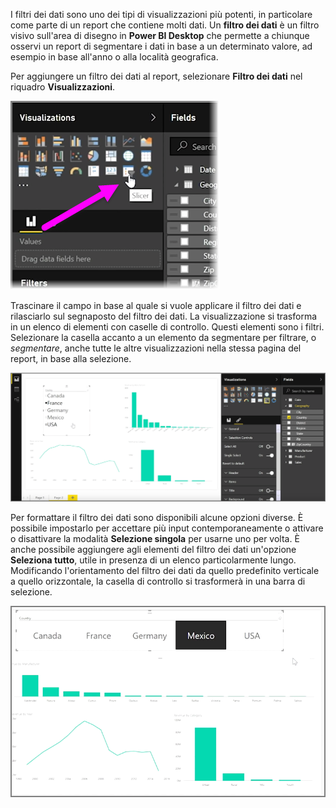 I filtri dei dati sono uno dei tipi di visualizzazioni più potenti, in particolare come parte di un report che contiene molti dati. Un **filtro dei dati** è un filtro visivo sull'area di disegno in **Power BI Desktop** che permette a chiunque osservi un report di segmentare i dati in base a un determinato valore, ad esempio in base all'anno o alla località geografica.

Per aggiungere un filtro dei dati al report, selezionare **Filtro dei dati** nel riquadro **Visualizzazioni**.

![](media/3-4-create-slicers/3-4_1.png)

Trascinare il campo in base al quale si vuole applicare il filtro dei dati e rilasciarlo sul segnaposto del filtro dei dati. La visualizzazione si trasforma in un elenco di elementi con caselle di controllo. Questi elementi sono i filtri. Selezionare la casella accanto a un elemento da segmentare per filtrare, o *segmentare*, anche tutte le altre visualizzazioni nella stessa pagina del report, in base alla selezione.

![](media/3-4-create-slicers/3-4_2.png)

Per formattare il filtro dei dati sono disponibili alcune opzioni diverse. È possibile impostarlo per accettare più input contemporaneamente o attivare o disattivare la modalità **Selezione singola** per usarne uno per volta. È anche possibile aggiungere agli elementi del filtro dei dati un'opzione **Seleziona tutto**, utile in presenza di un elenco particolarmente lungo. Modificando l'orientamento del filtro dei dati da quello predefinito verticale a quello orizzontale, la casella di controllo si trasformerà in una barra di selezione.

![](media/3-4-create-slicers/3-4_3.png)

